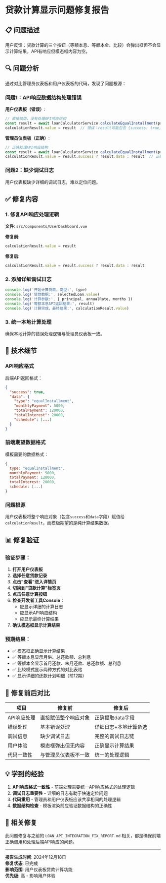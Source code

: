 # 贷款计算显示问题修复报告

## 📋 问题描述

用户反馈：贷款计算的三个按钮（等额本息、等额本金、比较）会弹出框但不会显示计算结果，API有响应但模态框内容为空。

## 🔍 问题分析

通过对比管理员仪表板和用户仪表板的代码，发现了问题根源：

### 问题1：API响应数据结构处理错误
**用户仪表板（错误）**:
```javascript
// 直接赋值，没有处理API响应结构
const result = await loanCalculatorService.calculateEqualInstallment(principal, annualRate, months)
calculationResult.value = result  // 错误：result可能包含 {success: true, data: {}}
```

**管理员仪表板（正确）**:
```javascript
// 正确处理API响应结构
const result = await loanCalculatorService.calculateEqualInstallment(principal, annualRate, months)
calculationResult.value = result.success ? result.data : result  // 正确
```

### 问题2：缺少调试日志
用户仪表板缺少详细的调试日志，难以定位问题。

## ✅ 修复内容

### 1. 修复API响应处理逻辑
**文件**: `src/components/UserDashboard.vue`

**修复前**:
```javascript
calculationResult.value = result
```

**修复后**:
```javascript
calculationResult.value = result.success ? result.data : result
```

### 2. 添加详细调试日志
```javascript
console.log('开始计算贷款，类型:', type)
console.log('贷款数据:', selectedLoan.value)
console.log('计算参数:', { principal, annualRate, months })
console.log('等额本息API返回结果:', result)
console.log('计算完成，最终结果:', calculationResult.value)
```

### 3. 统一本地计算处理
确保本地计算的错误处理逻辑与管理员仪表板一致。

## 🔧 技术细节

### API响应格式
后端API返回格式：
```json
{
  "success": true,
  "data": {
    "type": "equalInstallment",
    "monthlyPayment": 5000,
    "totalPayment": 120000,
    "totalInterest": 20000,
    "schedule": [...]
  }
}
```

### 前端期望数据格式
模板需要的数据格式：
```javascript
{
  type: "equalInstallment",
  monthlyPayment: 5000,
  totalPayment: 120000,
  totalInterest: 20000,
  schedule: [...]
}
```

### 问题根源
用户仪表板将整个响应对象（包含`success`和`data`字段）赋值给`calculationResult`，而模板期望的是纯计算结果数据。

## 📊 修复验证

### 验证步骤：
1. **打开用户仪表板**
2. **选择任意贷款记录**
3. **点击"查看"进入详情页**
4. **切换到"贷款计算"标签页**
5. **点击任意计算按钮**
6. **检查开发者工具Console**：
   - 应显示详细的计算日志
   - 应显示API响应结构
   - 应显示最终计算结果
7. **确认模态框显示计算结果**

### 预期结果：
- ✅ 模态框正确显示计算结果
- ✅ 等额本息显示月供、总还款额、总利息
- ✅ 等额本金显示首月还款、末月还款、总还款额、总利息
- ✅ 比较模式显示两种方式的对比表格
- ✅ 显示详细的还款计划明细（前12期）

## 🎯 修复前后对比

| 项目 | 修复前 | 修复后 |
|------|--------|--------|
| API响应处理 | 直接赋值整个响应对象 | 正确提取data字段 |
| 错误处理 | 基本错误处理 | 详细日志+本地计算备选 |
| 调试信息 | 缺少调试日志 | 完整的调试日志链 |
| 用户体验 | 模态框弹出但无内容 | 正确显示计算结果 |
| 代码一致性 | 与管理员仪表板不一致 | 统一的处理逻辑 |

## 💡 学到的经验

1. **API响应格式一致性** - 前端处理需要统一API响应格式的处理逻辑
2. **调试日志重要性** - 详细的日志有助于快速定位问题
3. **代码重用** - 管理员和用户仪表板应该共享相同的处理逻辑
4. **数据结构检查** - 模板渲染前应验证数据结构的正确性

## 🔄 相关修复

此问题修复与之前的 `LOAN_API_INTEGRATION_FIX_REPORT.md` 相关，都是确保前端正确调用和处理后端API响应的问题。

---

**报告生成时间**: 2024年12月18日  
**修复状态**: 已完成  
**影响范围**: 用户仪表板贷款计算功能  
**优先级**: 高 - 影响用户体验 